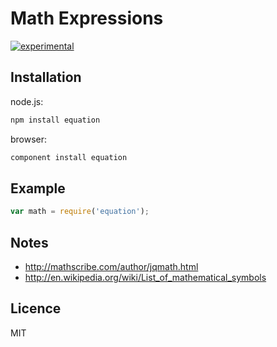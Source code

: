 # Math Expressions

[![experimental](https://rawgithub.com/hughsk/stability-badges/master/dist/experimental.svg)](http://github.com/hughsk/stability-badges)

## Installation

node.js:

```bash
npm install equation
```

browser:

```bash
component install equation
```

## Example

```js
var math = require('equation');
```

## Notes

- http://mathscribe.com/author/jqmath.html
- http://en.wikipedia.org/wiki/List_of_mathematical_symbols

## Licence

MIT